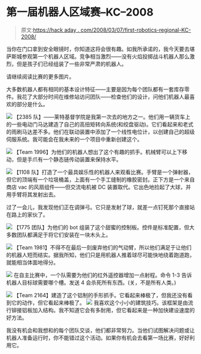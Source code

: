 # 第一届机器人区域赛–KC–2008

> 原文:[https://hack aday . com/2008/03/07/first-robotics-regional-KC-2008/](https://hackaday.com/2008/03/07/first-robotics-regional-kc-2008/)

当你在门口拿到安全眼镜时，你知道这将会很有趣。如我所承诺的，我今天要去堪萨斯城参观第一个机器人区域。竞争相当激烈——没有火焰投掷战斗机器人那么激烈，但是孩子们已经组装了一些非常严肃的机器人。

请继续阅读比赛的更多图片。

大多数机器人都有相同的基本设计特征——主要是因为每个团队都有一套库存零件。我花了大部分时间在维修站访问团队——检查他们的设计，问他们机器人最喜欢的部分是什么。

![](../Images/52cae2d0f3be153b8af8ee5719fcf80d.png)
【2385 队】——莱特基督学院是我第一次去的地方之一。他们用一辆货车上的一些电动门马达建造了自己的高扭矩转向系统(和绞盘驱动)。它们看起来和老式的雨刷马达差不多。他们在联动装置中添加了一个线性电位计，以创建自己的超级伺服系统。我可能会在我未来的一个项目中重新创建这个。

![](../Images/e51ebb38cd50d82e3dcd1151938e1880.png)
【Team 1996】为他们的机器人想出了这个有趣的抓手。机械臂可以上下移动，但是手爪有一个静态链传动装置来保持水平。

![](../Images/5d434a628576012de9b9155a8b9913d6.png)
【1108 队】打造了一个最具娱乐性的机器人来观看比赛。手臂是一个弹射器，但它的顶端有一个垃圾桶盖，上面有一个手工缝制的橡胶密封。正下方是一个来自商店 vac 的风扇组件——但交流电机被 DC 装置取代。它出色地捡起了大球，并用手臂将其发射出去。

过了一会儿，我发现他们正在调弹弓。它只是发射了球，就差一点钉死那个直接站在路上的家伙了。

![](../Images/af77f1dfe318f28e4ea66245aefcbaf7.png)
【1775 团队】为他们的 bot 组装了这个甜蜜的控制板。控件是标准配置，但大多数团队都满足于将它们安装在一块木头上。

![](../Images/ceb063c17184b988849cbf1709aef0c0.png)
【Team 1981】不得不在最后一刻废弃他们的气动臂，所以他们满足于让他们的机器人短而结实。据我所知，他们只是用机器人推着球尽可能快地绕着跑道跑，就能相当体面地得分。

![](../Images/31b062f982c187e2c33c327e28ed2261.png)
在自主比赛中，一个队需要为他们的红外遥控器增加一点射程。命令 1-3 告诉机器人目标球需要哪个槽。发送 4 会杀死所有东西。(关，不是所有人类。)

![](../Images/297fc7c967a80620f6d7abd75883a4fb.png)
【Team 2164】建造了这个铝制的手形抓手。它看起来棒极了，但我还没有看到它的动作，但它看起来棒极了。
![](../Images/1ad61d8fc1d0348651610d64ddfedd2c.png)
我喜欢这个小小的建筑技巧。该框架是由流行铆接铝板加入结构。我不知道它会有多耐用，但它看起来是一种加快建设速度的好方法。

我没有机会和我想和的每个团队交谈，他们都非常努力。当他们试图解决问题或让机器人准备运行时，你不能错过这个活动。如果你有机会去看第一场比赛，好好利用它。